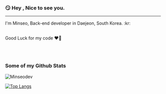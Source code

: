 ### 😏 Hey , Nice to see you.
<hr/>
I'm Minseo, Back-end developer in Daejeon, South Korea. :kr:
<br/>

<br/>
<p align='left'>Good Luck for my code ❤️‍🔥</p>
<br/><br/>

### Some of my Github Stats
<!--START_SECTION:waka-->
<!--END_SECTION:waka-->

<p align=left> <img src=https://komarev.com/ghpvc/?username=Minseo-dev alt=Minseodev /> </p>

[![Top Langs](https://github-readme-stats.vercel.app/api/top-langs/?username=Minseo-dev&layout=compact)](https://github.com/Minseodev/github-readme-stats)

